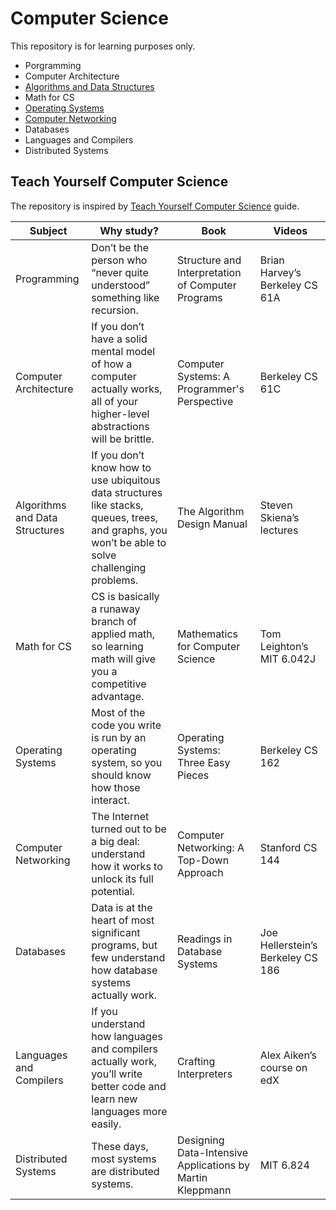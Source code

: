 # Computer Science

This repository is for learning purposes only.

- Porgramming
- Computer Architecture
- [Algorithms and Data Structures](https://github.com/makualiyev/dsa-concepts-problems.git)
- Math for CS
- [Operating Systems](./operating-systems/README.md)
- [Computer Networking](./computer-networking/README.md)
- Databases
- Languages and Compilers
- Distributed Systems

## Teach Yourself Computer Science

The repository is inspired by [Teach Yourself Computer Science](https://teachyourselfcs.com/) guide.

| Subject | Why study? | Book | Videos |
| ------- | ---------- | ---- | ------ |
|Programming|Don’t be the person who “never quite understood” something like recursion.|Structure and Interpretation of Computer Programs|Brian Harvey’s Berkeley CS 61A|
|Computer Architecture|If you don’t have a solid mental model of how a computer actually works, all of your higher-level abstractions will be brittle.|Computer Systems: A Programmer's Perspective|Berkeley CS 61C|
|Algorithms and Data Structures|If you don’t know how to use ubiquitous data structures like stacks, queues, trees, and graphs, you won’t be able to solve challenging problems.|The Algorithm Design Manual|Steven Skiena’s lectures|
|Math for CS|CS is basically a runaway branch of applied math, so learning math will give you a competitive advantage.|Mathematics for Computer Science|Tom Leighton’s MIT 6.042J|
|Operating Systems|Most of the code you write is run by an operating system, so you should know how those interact.|Operating Systems: Three Easy Pieces|Berkeley CS 162|
|Computer Networking|The Internet turned out to be a big deal: understand how it works to unlock its full potential.|Computer Networking: A Top-Down Approach|Stanford CS 144|
|Databases|Data is at the heart of most significant programs, but few understand how database systems actually work.|Readings in Database Systems|Joe Hellerstein’s Berkeley CS 186|
|Languages and Compilers|If you understand how languages and compilers actually work, you’ll write better code and learn new languages more easily.|Crafting Interpreters|Alex Aiken’s course on edX|
|Distributed Systems|These days, most systems are distributed systems.|Designing Data-Intensive Applications by Martin Kleppmann|MIT 6.824|
